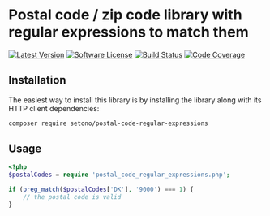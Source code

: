 # Postal code / zip code library with regular expressions to match them

[![Latest Version][ico-version]][link-packagist]
[![Software License][ico-license]](LICENSE)
[![Build Status][ico-github-actions]][link-github-actions]
[![Code Coverage][ico-code-coverage]][link-code-coverage]

## Installation

The easiest way to install this library is by installing the library along with its HTTP client dependencies:

```bash
composer require setono/postal-code-regular-expressions
```

## Usage

```php
<?php
$postalCodes = require 'postal_code_regular_expressions.php';

if (preg_match($postalCodes['DK'], '9000') === 1) {
    // the postal code is valid
}
```

[ico-version]: https://poser.pugx.org/setono/postal-code-regular-expressions/v/stable
[ico-license]: https://poser.pugx.org/setono/postal-code-regular-expressions/license
[ico-github-actions]: https://github.com/Setono/postal-code-regular-expressions/workflows/build/badge.svg
[ico-code-coverage]: https://codecov.io/gh/Setono/postal-code-regular-expressions/branch/master/graph/badge.svg

[link-packagist]: https://packagist.org/packages/setono/postal-code-regular-expressions
[link-github-actions]: https://github.com/Setono/postal-code-regular-expressions/actions
[link-code-coverage]: https://codecov.io/gh/Setono/postal-code-regular-expressions
